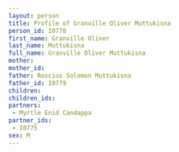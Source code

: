 ```yaml
---
layout: person
title: Profile of Granville Oliver Muttukisna
person_id: I0778
first_name: Granville Oliver
last_name: Muttukisna
full_name: Granville Oliver Muttukisna
mother: 
mother_id: 
father: Roscius Solomon Muttukisna
father_id: I0779
children:
children_ids:
partners:
 - Myrtle Enid Candappa
partner_ids:
 - I0775
sex: M
---
```


